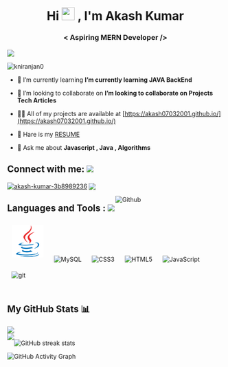 <h1 align="center">Hi <img src="https://user-images.githubusercontent.com/39955420/147578264-bae0526c-028a-49d2-8af8-d08bb4edbd2a.gif" height="30" width="30">
, I'm Akash Kumar</h1>
<h3 align="center">< Aspiring MERN Developer /></h3>

<img src="https://user-images.githubusercontent.com/39955420/147578199-56632b69-b3e8-4d9f-97e2-f046a1c2cba0.gif" align="center"  />

<p align="left"> <img src="https://komarev.com/ghpvc/?username=kniranjan0&label=Profile%20views&color=0e75b6&style=flat" alt="kniranjan0" /> </p>

- 🌱 I’m currently learning **I’m currently learning JAVA BackEnd**

- 👯 I’m looking to collaborate on **I’m looking to collaborate on Projects Tech Articles**

- 👨‍💻 All of my projects are available at [https://akash07032001.github.io/](https://akash07032001.github.io/)

- 🌈 Hare is my [RESUME](https://drive.google.com/file/d/1ZVOTSukVxAaL8TRvJSajIiABp09LH949/view?usp=sharing)

- 💬 Ask me about **Javascript , Java , Algorithms**

<h2 align="left">Connect with me: <img src='https://raw.githubusercontent.com/ShahriarShafin/ShahriarShafin/main/Assets/handshake.gif' width="100px"></h2>
<p align="left">

<a href="https://www.linkedin.com/in/akash-kumar-3b8989236/" target="blank"><img align="center" src="https://raw.githubusercontent.com/rahuldkjain/github-profile-readme-generator/master/src/images/icons/Social/linked-in-alt.svg" alt="akash-kumar-3b8989236" height="30" width="40" /></a>
<a href = 'https://github.com/Akash07032001'> <img width = '32px' align= 'center' src="https://raw.githubusercontent.com/rahulbanerjee26/githubAboutMeGenerator/main/icons/github.svg"/></a> 

</p>
<img width="50%" align="right" alt="Github" src="https://i.pinimg.com/originals/fd/a7/c0/fda7c018db9a09ff0ed234957e9b25b9.gif" />
<h2 align="left">Languages and Tools :  <img src = "https://media2.giphy.com/media/QssGEmpkyEOhBCb7e1/giphy.gif?cid=ecf05e47a0n3gi1bfqntqmob8g9aid1oyj2wr3ds3mg700bl&rid=giphy.gif" width = 32px></h2>


<div align="left">
  
  
<img style="margin: 10px" src="https://raw.githubusercontent.com/devicons/devicon/master/icons/java/java-original.svg" alt="java" height="75" />
  
<img style="margin: 10px" src="https://profilinator.rishav.dev/skills-assets/mysql-original-wordmark.svg" alt="MySQL" height="75" />
  
<img style="margin: 10px" src="https://profilinator.rishav.dev/skills-assets/css3-original-wordmark.svg" alt="CSS3" height="75" />  
  
<img style="margin: 10px" src="https://profilinator.rishav.dev/skills-assets/html5-original-wordmark.svg" alt="HTML5" height="75" />  
  
<img style="margin: 10px" src="https://profilinator.rishav.dev/skills-assets/javascript-original.svg" alt="JavaScript" height="75" /> 
  
<img style="margin: 10px" src="https://www.vectorlogo.zone/logos/git-scm/git-scm-icon.svg" alt="git" height="75"/>
  

<!--    -->

<!--    --> 


</div> 
<br>


## My GitHub Stats 📊

<a href="https://github.com/Akash07032001">
  <img align="center" src="https://github-readme-stats.vercel.app/api/top-langs/?username=Akash07032001" />
</a>
<br>
<a href="https://github.com/Akash07032001">
  <img align="left" src="https://github-readme-stats.vercel.app/api?username=Akash07032001&count_private=true&show_icons=true&theme=radical" />
</a>

 
![GitHub streak stats](https://github-readme-streak-stats.herokuapp.com/?user=Akash07032001)

![GitHub Activity Graph](https://activity-graph.herokuapp.com/graph?username=Akash07032001)
